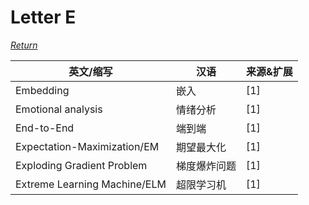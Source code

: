 # Letter E
[*Return*](https://github.com/SyncedAI00/Artificial-Intelligence-Terminology/blob/master/README.md)

英文/缩写|汉语|来源&扩展
---|---|---
Embedding|嵌入|[1]
Emotional analysis|情绪分析|[1]
End-to-End|端到端|[1]
Expectation-Maximization/EM|期望最大化|[1]
Exploding Gradient Problem|梯度爆炸问题|[1]
Extreme Learning Machine/ELM|超限学习机|[1]
